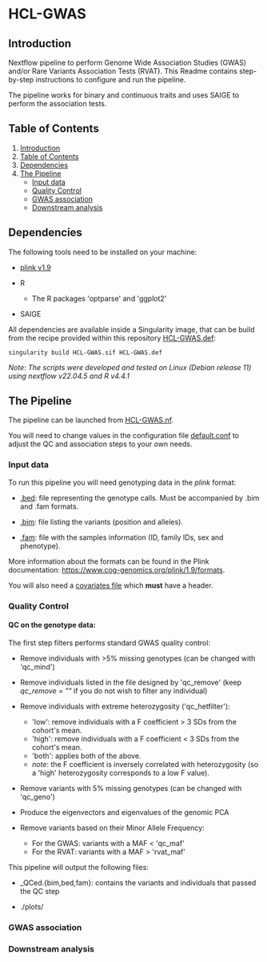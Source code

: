 # HCL-GWAS

## Introduction

Nextflow pipeline to perform Genome Wide Association Studies (GWAS) and/or Rare Variants Association Tests (RVAT). This Readme contains step-by-step instructions to configure and run the pipeline.

The pipeline works for binary and continuous traits and uses SAIGE to perform the association tests.

## Table of Contents

1. [Introduction](#introduction)
2. [Table of Contents](#table-of-contents)
3. [Dependencies](#dependencies)
3. [The Pipeline](#the-pipeline)
    - [Input data](#input-data)
    - [Quality Control](#quality-control)
    - [GWAS association](#gwas-association)
    - [Downstream analysis](#downstream-analysis)

## Dependencies

The following tools need to be installed on your machine: 

 - [plink v1.9](https://www.cog-genomics.org/plink/1.9/)

 - R 
    - The R packages 'optparse' and 'ggplot2'

 - SAIGE 

All dependencies are available inside a Singularity image, that can be build from the recipe provided within this repository [HCL-GWAS.def](./HCL-GWAS.def):

```shell
singularity build HCL-GWAS.sif HCL-GWAS.def
```

*Note: The scripts were developed and tested on Linux (Debian release 11) using nextflow v22.04.5 and R v4.4.1*

## The Pipeline

The pipeline can be launched from [HCL-GWAS.nf](./HCL-GWAS.nf).

You will need to change values in the configuration file [default.conf](./confs/default.conf) to adjust the QC and association steps to your own needs.

### Input data

To run this pipeline you will need genotyping data in the *plink* format:
 
 - [.bed](https://www.cog-genomics.org/plink/1.9/formats#bed): file representing the genotype calls. Must be accompanied by .bim and .fam formats.

 - [.bim](https://www.cog-genomics.org/plink/1.9/formats#bim): file listing the variants (position and alleles).
  
 - [.fam](https://www.cog-genomics.org/plink/1.9/formats#fam): file with the samples information (ID, family IDs, sex and phenotype).

More information about the formats can be found in the Plink documentation: https://www.cog-genomics.org/plink/1.9/formats.

You will also need a [covariates file](https://www.cog-genomics.org/plink/1.9/input#covar) which **must** have a header.

### Quality Control

#### QC on the genotype data:

The first step filters performs standard GWAS quality control:

 - Remove individuals with >5% missing genotypes (can be changed with 'qc_mind')

 - Remove individuals listed in the file designed by 'qc_remove' (keep *qc_remove = ""* if you do not wish to filter any individual)

 - Remove individuals with extreme heterozygosity ('qc_hetfilter'):
    - 'low':  remove individuals with a F coefficient > 3 SDs from the cohort's mean.
    - 'high': remove individuals with a F coefficient < 3 SDs from the cohort's mean.
    - 'both': applies both of the above.
    - *note*: the F coefficient is inversely correlated with heterozygosity (so a 'high' heterozygosity corresponds to a low F value).

 - Remove variants with 5% missing genotypes (can be changed with 'qc_geno')

 - Produce the eigenvectors and eigenvalues of the genomic PCA

 - Remove variants based on their Minor Allele Frequency:
    - For the GWAS: variants with a MAF < 'qc_maf'
    - For the RVAT: variants with a MAF > 'rvat_maf'

This pipeline will output the following files:

 - <basename>_QCed.{bim,bed,fam}: contains the variants and individuals that passed the QC step

 - ./plots/

### GWAS association 

### Downstream analysis

